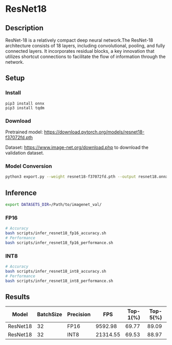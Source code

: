 # ResNet18

## Description
ResNet-18 is a relatively compact deep neural network.The ResNet-18 architecture consists of 18 layers, including convolutional, pooling, and fully connected layers. It incorporates residual blocks, a key innovation that utilizes shortcut connections to facilitate the flow of information through the network. 

## Setup

### Install
```
pip3 install onnx
pip3 install tqdm
```

### Download

Pretrained model: <https://download.pytorch.org/models/resnet18-f37072fd.pth>

Dataset: <https://www.image-net.org/download.php> to download the validation dataset.

### Model Conversion
```bash
python3 export.py --weight resnet18-f37072fd.pth --output resnet18.onnx
```

## Inference
```bash
export DATASETS_DIR=/Path/to/imagenet_val/
```

### FP16

```bash
# Accuracy
bash scripts/infer_resnet18_fp16_accuracy.sh
# Performance
bash scripts/infer_resnet18_fp16_performance.sh
```

### INT8
```bash
# Accuracy
bash scripts/infer_resnet18_int8_accuracy.sh
# Performance
bash scripts/infer_resnet18_int8_performance.sh
```

## Results

Model    |BatchSize  |Precision |FPS       |Top-1(%)  |Top-5(%)
---------|-----------|----------|----------|----------|--------
ResNet18 |    32     |   FP16   | 9592.98  |  69.77   | 89.09
ResNet18 |    32     |   INT8   | 21314.55 |  69.53   | 88.97
